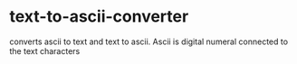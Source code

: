 # text-to-ascii-converter
converts ascii to text and text to ascii. Ascii is digital numeral connected to the text characters
